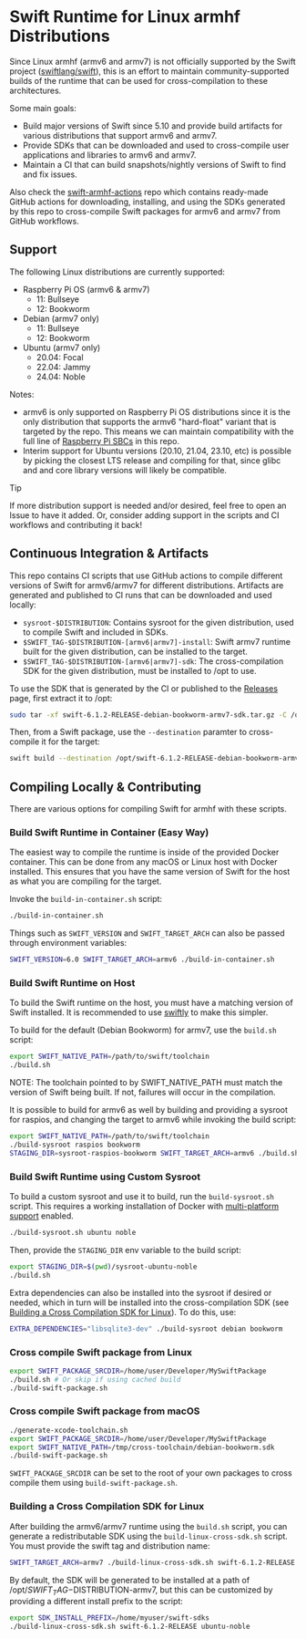 # Swift Runtime for Linux armhf Distributions

Since Linux armhf (armv6 and armv7) is not officially supported by the Swift project ([swiftlang/swift](https://github.com/swiftlang)), this is an effort
to maintain community-supported builds of the runtime that can be used for cross-compilation to these architectures.

Some main goals:

- Build major versions of Swift since 5.10 and provide build artifacts for various distributions that support armv6 and armv7.
- Provide SDKs that can be downloaded and used to cross-compile user applications and libraries to armv6 and armv7.
- Maintain a CI that can build snapshots/nightly versions of Swift to find and fix issues.

Also check the [swift-armhf-actions](https://github.com/xtremekforever/swift-armhf-actions) repo which contains ready-made GitHub actions for downloading, installing, and using the SDKs generated by this repo to cross-compile Swift packages for armv6 and armv7 from GitHub workflows.

## Support

The following Linux distributions are currently supported:

- Raspberry Pi OS (armv6 & armv7)
   - 11: Bullseye
   - 12: Bookworm
- Debian (armv7 only)
   - 11: Bullseye
   - 12: Bookworm
- Ubuntu (armv7 only)
   - 20.04: Focal
   - 22.04: Jammy
   - 24.04: Noble

Notes:
- armv6 is only supported on Raspberry Pi OS distributions since it is the only distribution that supports the armv6 "hard-float" variant that is targeted by the repo. This means we can maintain compatibility with the full line of [Raspberry Pi SBCs](https://www.raspberrypi.com/news/raspberry-pi-product-series-explained/) in this repo.
- Interim support for Ubuntu versions (20.10, 21.04, 23.10, etc) is possible by picking the closest LTS release and compiling for that, since glibc and and core library versions will likely be compatible.

> [!TIP]
> If more distribution support is needed and/or desired, feel free to open an Issue to have it added. Or, consider adding support in the scripts and CI workflows and contributing it back!

## Continuous Integration & Artifacts

This repo contains CI scripts that use GitHub actions to compile different versions of Swift
for armv6/armv7 for different distributions. Artifacts are generated and published to CI runs that can
be downloaded and used locally:

- `sysroot-$DISTRIBUTION`: Contains sysroot for the given distribution, used to compile Swift and included in SDKs.
- `$SWIFT_TAG-$DISTRIBUTION-[armv6|armv7]-install`: Swift armv7 runtime built for the given distribution, can be installed to the target.
- `$SWIFT_TAG-$DISTRIBUTION-[armv6|armv7]-sdk`: The cross-compilation SDK for the given distribution, must be installed to /opt to use.

To use the SDK that is generated by the CI or published to the [Releases](https://github.com/xtremekforever/swift-armv7/releases) page, first
extract it to /opt:

```bash
sudo tar -xf swift-6.1.2-RELEASE-debian-bookworm-armv7-sdk.tar.gz -C /opt
```

Then, from a Swift package, use the `--destination` paramter to cross-compile it for the target:

```bash
swift build --destination /opt/swift-6.1.2-RELEASE-debian-bookworm-armv7/debian-bookworm.json
```

## Compiling Locally & Contributing

There are various options for compiling Swift for armhf with these scripts.

### Build Swift Runtime in Container (Easy Way)

The easiest way to compile the runtime is inside of the provided Docker container. This can be done from any macOS or Linux host with Docker installed. This ensures that you have the same version of Swift for the host as what you are compiling for the target.

Invoke the `build-in-container.sh` script:

```bash
./build-in-container.sh
```

Things such as `SWIFT_VERSION` and `SWIFT_TARGET_ARCH` can also be passed through environment variables:

```bash
SWIFT_VERSION=6.0 SWIFT_TARGET_ARCH=armv6 ./build-in-container.sh
```

### Build Swift Runtime on Host

To build the Swift runtime on the host, you must have a matching version of Swift installed. It is recommended to use [swiftly](https://github.com/swiftlang/swiftly) to make this simpler.

To build for the default (Debian Bookworm) for armv7, use the `build.sh` script:

```bash
export SWIFT_NATIVE_PATH=/path/to/swift/toolchain
./build.sh
```

NOTE: The toolchain pointed to by SWIFT_NATIVE_PATH must match the version of Swift being built. If not, failures will occur in the compilation.

It is possible to build for armv6 as well by building and providing a sysroot for raspios, and changing the target to armv6 while invoking the build script:

```bash
export SWIFT_NATIVE_PATH=/path/to/swift/toolchain
./build-sysroot raspios bookworm
STAGING_DIR=sysroot-raspios-bookworm SWIFT_TARGET_ARCH=armv6 ./build.sh
```

### Build Swift Runtime using Custom Sysroot

To build a custom sysroot and use it to build, run the `build-sysroot.sh` script. This requires a
working installation of Docker with [multi-platform support](https://docs.docker.com/build/building/multi-platform/) enabled.

```bash
./build-sysroot.sh ubuntu noble
```

Then, provide the `STAGING_DIR` env variable to the build script:

```bash
export STAGING_DIR=$(pwd)/sysroot-ubuntu-noble
./build.sh
```

Extra dependencies can also be installed into the sysroot if desired or needed, which in turn will
be installed into the cross-compilation SDK (see [Building a Cross Compilation SDK for Linux](#building-a-cross-compilation-sdk-for-linux)). To do this, use:

```bash
EXTRA_DEPENDENCIES="libsqlite3-dev" ./build-sysroot debian bookworm
```

### Cross compile Swift package from Linux

```bash
export SWIFT_PACKAGE_SRCDIR=/home/user/Developer/MySwiftPackage
./build.sh # Or skip if using cached build
./build-swift-package.sh
```

### Cross compile Swift package from macOS

```bash
./generate-xcode-toolchain.sh
export SWIFT_PACKAGE_SRCDIR=/home/user/Developer/MySwiftPackage
export SWIFT_NATIVE_PATH=/tmp/cross-toolchain/debian-bookworm.sdk
./build-swift-package.sh
```

`SWIFT_PACKAGE_SRCDIR` can be set to the root of your own packages to cross compile them using `build-swift-package.sh`.

### Building a Cross Compilation SDK for Linux

After building the armv6/armv7 runtime using the `build.sh` script, you can generate a redistributable SDK
using the `build-linux-cross-sdk.sh` script. You must provide the swift tag and distribution name:

```bash
SWIFT_TARGET_ARCH=armv7 ./build-linux-cross-sdk.sh swift-6.1.2-RELEASE ubuntu-noble
```

By default, the SDK will be generated to be installed at a path of /opt/$SWIFT_TAG-$DISTRIBUTION-armv7, but this can be customized by providing a different install prefix to the script:

```bash
export SDK_INSTALL_PREFIX=/home/myuser/swift-sdks
./build-linux-cross-sdk.sh swift-6.1.2-RELEASE ubuntu-noble
```
